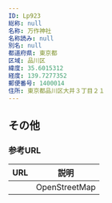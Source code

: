 ```yaml
---
ID: Lp923
総称: null
名称: 万作神社
名称読み: null
別名: null
都道府県: 東京都
区域: 品川区
緯度: 35.6015312
経度: 139.7277352
郵便番号: 1400014
住所: 東京都品川区大井３丁目２１
---
```


## その他

### 参考URL

| URL | 説明          |
| --- | ------------- |
|     | OpenStreetMap |
